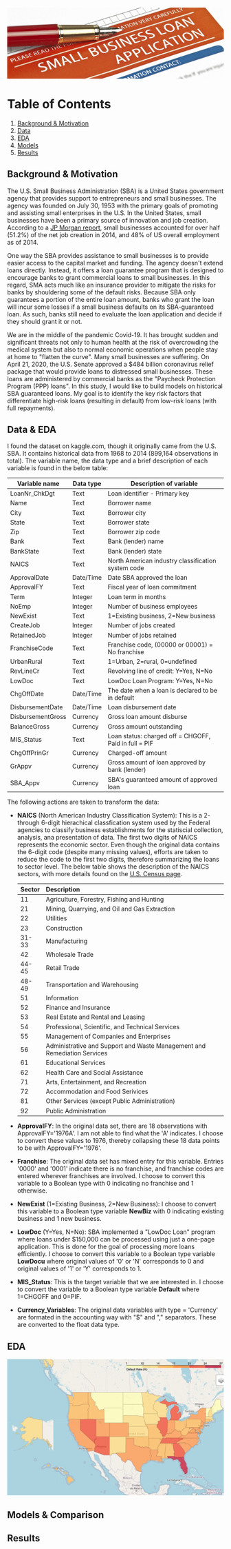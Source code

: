 ![](images/SBA_loan_header.jpg)

# Table of Contents
1. [Background & Motivation](#background)
2. [Data](#data)
3. [EDA](#eda)
4. [Models](#model)
5. [Results](#result)


## Background & Motivation <a name="background"></a>

The U.S. Small Business Administration (SBA) is a United States government agency that provides support to entrepreneurs and small businesses.  The agency was founded on July 30, 1953 with the primary goals of promoting and assisting small enterprises in the U.S.  In the United States, small businesses have been a primary source of innovation and job creation.  According to a [JP Morgan report](https://www.jpmorganchase.com/corporate/institute/small-business-economic.htm), small businesses accounted for over half (51.2%) of the net job creation in 2014, and 48% of US overall employment as of 2014.   

One way the SBA provides assistance to small businesses is to provide easier access to the capital market and funding.  The agency doesn't extend loans directly.  Instead, it offers a loan guarantee program that is designed to encourage banks to grant commercial loans to small businesses.  In this regard, SMA acts much like an insurance provider to mitigate the risks for banks by shouldering some of the default risks.  Because SBA only guarantees a portion of the entire loan amount, banks who grant the loan will incur some losses if a small business defaults on its SBA-guaranteed loan.  As such, banks still need to evaluate the loan application and decide if they should grant it or not. 

We are in the middle of the pandemic Covid-19.  It has brought sudden and significant threats not only to human health at the risk of overcrowding the medical system but also to normal economic operations when people stay at home to "flatten the curve".  Many small businesses are suffering.  On April 21, 2020, the U.S. Senate approved a $484 billion coronavirus relief package that would provide loans to distressed small businesses.  These loans are administered by commercial banks as the "Paycheck Protection Program (PPP) loans".  In this study, I would like to build models on historical SBA guaranteed loans.  My goal is to identify the key risk factors that differentiate high-risk loans (resulting in default) from low-risk loans (with full repayments). 

## Data & EDA <a name="data"></a>

I found the dataset on kaggle.com, though it originally came from the U.S. SBA.  It contains historical data from 1968 to 2014 (899,164 observations in total).  The variable name, the data type and a brief description of each variable is found in the below table:


| Variable name     | Data type | Description of variable                               |
|-------------------|-----------|-------------------------------------------------------|
| LoanNr_ChkDgt     | Text      | Loan identifier - Primary key                         |
| Name              | Text      | Borrower name                                         |
| City              | Text      | Borrower city                                         |
| State             | Text      | Borrower state                                        |
| Zip               | Text      | Borrower zip code                                     |
| Bank              | Text      | Bank (lender) name                                    |
| BankState         | Text      | Bank (lender) state                                   |
| NAICS             | Text      | North American industry classification system code    |
| ApprovalDate      | Date/Time | Date SBA approved the loan                            |
| ApprovalFY        | Text      | Fiscal year of loan commitment                        |
| Term              | Integer   | Loan term in months                                   |
| NoEmp             | Integer   | Number of business employees                          |
| NewExist          | Text      | 1=Existing business, 2=New business                   |
| CreateJob         | Integer   | Number of jobs created                                |
| RetainedJob       | Integer   | Number of jobs retained                               |
| FranchiseCode     | Text      | Franchise code, (00000 or 00001) = No franchise       |
| UrbanRural        | Text      | 1=Urban, 2=rural, 0=undefined                         |
| RevLineCr         | Text      | Revolving line of credit: Y=Yes, N=No                 |
| LowDoc            | Text      | LowDoc Loan Program: Y=Yes, N=No                      |
| ChgOffDate        | Date/Time | The date when a loan is declared to be in default     |
| DisbursementDate  | Date/Time | Loan disbursement date                                |
| DisbursementGross | Currency  | Gross loan amount disburse                            |
| BalanceGross      | Currency  | Gross amount outstanding                              |
| MIS_Status        | Text      | Loan status: charged off = CHGOFF, Paid in full = PIF |
| ChgOffPrinGr      | Currency  | Charged-off amount                                    |
| GrAppv            | Currency  | Gross amount of loan approved by bank (lender)        |
| SBA_Appv          | Currency  | SBA's guaranteed amount of approved loan              |

The following actions are taken to transform the data:

* __NAICS__ (North American Industry Classification System):  This is a 2- through 6-digit hierachical classfication system used by the Federal agencies to classify business establishments for the statiscial collection, analysis, ana presentation of data.  The first two digits of NAICS represents the economic sector.  Even though the original data contains the 6-digit code (despite many missing values), efforts are taken to reduce the code to the first two digits, therefore summarizing the loans to sector level.  The below table shows the description of the NAICS sectors, with more details found on the [U.S. Census page](https://www.census.gov/cgi-bin/sssd/naics/naicsrch?chart=2017).

   | Sector | Description                                                              |
   |--------|--------------------------------------------------------------------------|
   | 11     | Agriculture, Forestry, Fishing and Hunting                               |
   | 21     | Mining, Quarrying, and Oil and Gas Extraction                            |
   | 22     | Utilities                                                                |
   | 23     | Construction                                                             |
   | 31-33  | Manufacturing                                                            |
   | 42     | Wholesale Trade                                                          |
   | 44-45  | Retail Trade                                                             |
   | 48-49  | Transportation and Warehousing                                           |
   | 51     | Information                                                              |
   | 52     | Finance and Insurance                                                    |
   | 53     | Real Estate and Rental and Leasing                                       |
   | 54     | Professional, Scientific, and Technical Services                         |
   | 55     | Management of Companies and Enterprises                                  |
   | 56     | Administrative and Support and Waste Management and Remediation Services |
   | 61     | Educational Services                                                     |
   | 62     | Health Care and Social Assistance                                        |
   | 71     | Arts, Entertainment, and Recreation                                      |
   | 72     | Accommodation and Food Serivices                                         |
   | 81     | Other Services (except Public Administration)                            |
   | 92     | Public Administration                                                    |

* __ApprovalFY__: In the original data set, there are 18 observations with ApprovalFY='1976A'.  I am not able to find what the 'A' indicates.  I choose to convert these values to 1976, thereby collapsing these 18 data points to be with ApprovalFY='1976'.

* __Franchise__: The original data set has mixed entry for this variable.  Entries '0000' and '0001' indicate there is no franchise, and franchise codes are entered wherever franchises are involved.  I choose to convert this variable to a Boolean type with 0 indicating no franchise and 1 otherwise. 

* __NewExist__ (1=Existing Business, 2=New Business): I choose to convert this variable to a Boolean type variable __NewBiz__ with 0 indicating existing business and 1 new business. 

* __LowDoc__ (Y=Yes, N=No): SBA implemented a "LowDoc Loan" program where loans under $150,000 can be processed using just a one-page application.  This is done for the goal of processing more loans efficiently.  I choose to convert this variable to a Boolean type variable __LowDocu__ where original values of '0' or 'N' corresponds to 0 and original values of '1' or 'Y' corresponds to 1. 

* __MIS_Status__: This is the target variable that we are interested in.  I choose to convert the variable to a Boolean type variable __Default__ where 1=CHGOFF and 0=PIF. 

* __Currency_Variables__:  The original data variables with type = 'Currency' are formated in the accounting way with "$" and "," separators. These are converted to the float data type. 

## EDA <a name="eda"></a>

![](images/default_state.png)

## Models & Comparison <a name="model"></a>

## Results <a name="result"></a>
